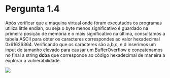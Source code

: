 # Pergunta 1.4

Após verificar que a máquina virtual onde foram executados os programas utiliza little endian, ou seja o byte menos significativo é guardado na primeira posição de memória e o mais significativo na última, consultamos a tabela ASCII para obter os caracteres correspondes ao valor hexadecimal 0x61626364. Verificando que os caracteres são a,b,c, e d inserimos um input de tamanho elevado para causar um BufferOverflow e concatenamos no final a string **dcba** que corresponde ao código hexadecimal de maneira a explorar a vulnerabilidade.

![](../imagens/1_4.png)
